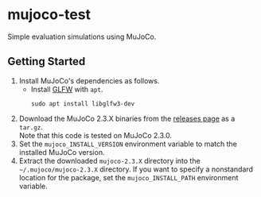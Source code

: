 # mujoco-test

Simple evaluation simulations using MuJoCo.


## Getting Started

1. Install MuJoCo's dependencies as follows.
   - Install [GLFW](https://www.glfw.org) with `apt`.
      ```shell
      sudo apt install libglfw3-dev
      ```
2. Download the MuJoCo 2.3.X binaries from the 
[releases page](https://github.com/deepmind/mujoco/releases) as a `tar.gz`.  
Note that this code is tested on MuJoCo 2.3.0.
3. Set the `mujoco_INSTALL_VERSION` environment variable to match the installed
MuJoCo version.  
4. Extract the downloaded `mujoco-2.3.X` directory into the
`~/.mujoco/mujoco-2.3.X` directory. If you want to specify a nonstandard
location for the package, set the `mujoco_INSTALL_PATH` environment variable.
